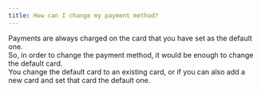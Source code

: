 ```yaml
---
title: How can I change my payment method?
---
```


Payments are always charged on the card that you have set as the default one.  
So, in order to change the payment method, it would be enough to change the default card.  
You change the default card to an existing card, or if you can also add a new card and set that card the default one.
